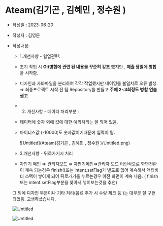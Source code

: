 # Ateam(김기곤 , 김혜민 , 정수원 )

- 작성일 : 2023-06-20
- 작성자 : 김영문
- 작성내용:
    - 1.개선사항 - 협업관련:
    - 초기 작업 시 **Git병합에 관련 된 내용을 꾸준히 강조** 했지만 , **제출 당일에 병합**을 시작함. 
    - 디자인과 자바파일을 분리하여 각각 작업했지만 네이밍룰 불일치로 오류 발생.
    ⇒ 최종프로젝트 시작 전 팀 Repository를 만들고 **주에 2~3회정도 병합 연습 권고**
    - 2. 개선사항 - 데이터 처리부분 :
    - 데이터에 숫자 외에 값에 대한 예외처리는 잘 되어 있음.
    - 마이너스값 (-10000)도 숫자값이기때문에 입력이 됨.
        
        ![Untitled](Ateam(김기곤 , 김혜민 , 정수원 )\/Untitled.png)
        
    - 3.개선사항 - 뒤로가기시 처리 
    - 자판기 메인 ⇒ 관리자모드 ⇒ 자판기메인⇒관리자 모드
    이런식으로 화면전환이 계속 되는경우 finish()또는 intent.setFlag가 별도로 없어
    계속해서 액티비티 스택이 쌓이게 되어 뒤로가기를 누르는경우 이전 화면이 계속 나옴.
    ( finish 또는 intent.setFlag부분을 찾아서 넣어보는것을 추천)
    
    그 외에 디자인 부분이나 기타 처리(음료 추가 시 수량 체크 등 )는 대부분 잘 구현 되었음.
    고생하셨습니다.
    
    ![Untitled](Ateam(%E1%84%80%E1%85%B5%E1%86%B7%E1%84%80%E1%85%B5%E1%84%80%E1%85%A9%E1%86%AB%20,%20%E1%84%80%E1%85%B5%E1%86%B7%E1%84%92%E1%85%A8%E1%84%86%E1%85%B5%E1%86%AB%20,%20%E1%84%8C%E1%85%A5%E1%86%BC%E1%84%89%E1%85%AE%E1%84%8B%E1%85%AF%E1%86%AB%20)%205052de3409514b4ca78a901340ccf77e/Untitled%201.png)
    
    ![Untitled](Ateam(%E1%84%80%E1%85%B5%E1%86%B7%E1%84%80%E1%85%B5%E1%84%80%E1%85%A9%E1%86%AB%20,%20%E1%84%80%E1%85%B5%E1%86%B7%E1%84%92%E1%85%A8%E1%84%86%E1%85%B5%E1%86%AB%20,%20%E1%84%8C%E1%85%A5%E1%86%BC%E1%84%89%E1%85%AE%E1%84%8B%E1%85%AF%E1%86%AB%20)%205052de3409514b4ca78a901340ccf77e/Untitled%202.png)
